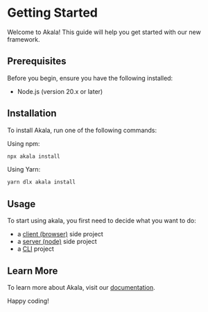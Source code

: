 # Getting Started

Welcome to Akala! This guide will help you get started with our new framework.

## Prerequisites

Before you begin, ensure you have the following installed:

- Node.js (version 20.x or later)

## Installation

To install Akala, run one of the following commands:

Using npm:

```bash
npx akala install
```

Using Yarn:

```bash
yarn dlx akala install
```

## Usage

To start using akala, you first need to decide what you want to do:

- a [client (browser)](client/) side project
- a [server (node)](server/) side project
- a [CLI](cli/) project

## Learn More

To learn more about Akala, visit our [documentation](https://akala.js.org/).

Happy coding!
